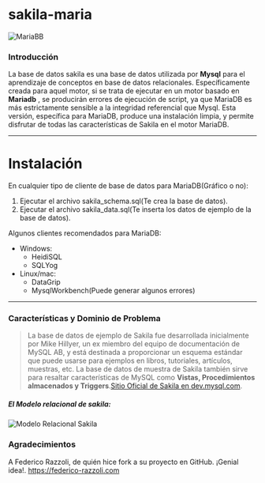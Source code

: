 # sakila-maria                                                                         

![MariaBB](https://www.alvarodeleon.net/wp-content/uploads/2019/05/1557823541-a1ef193e6312c17a18bb1fa5d4f9756d.png)

### Introducción

La base de datos sakila es una base de datos utilizada por __Mysql__ para el aprendizaje de conceptos en base de datos relacionales. Específicamente creada para aquel motor, si se trata de ejecutar en un motor basado en __Mariadb__ , se producirán errores de ejecución de script, ya que MariaDB es más estrictamente sensible a la integridad referencial que Mysql. Esta versión, específica para MariaDB, produce una instalación limpia, y permite disfrutar de todas las características de Sakila en el motor MariaDB.    

***

# Instalación

En cualquier tipo de cliente de base de datos para MariaDB(Gráfico o no):

1. Ejecutar el archivo sakila_schema.sql(Te crea la base de datos).
2. Ejecutar el archivo sakila_data.sql(Te inserta los datos de ejemplo de la base de datos).

Algunos clientes recomendados para MariaDB:
- Windows:
    - HeidiSQL
    - SQLYog
- Linux/mac:   
    - DataGrip
    - MysqlWorkbench(Puede generar algunos errores)    
  
***

### Características y Dominio de Problema

>La base de datos de ejemplo de Sakila fue desarrollada inicialmente por Mike Hillyer, un ex miembro del equipo de documentación de MySQL AB, y está destinada a proporcionar un esquema estándar que puede usarse para ejemplos en libros, tutoriales, artículos, muestras, etc. La base de datos de muestra de Sakila también sirve para resaltar características de MySQL como __Vistas, Procedimientos almacenados y Triggers__.[Sitio Oficial de Sakila en dev.mysql.com](https://dev.mysql.com/doc/sakila/en/sakila-introduction.html).

##### El Modelo relacional de sakila:

![Modelo Relacional Sakila](http://programandoamimanera.com/wp-content/uploads/2018/12/sakila.png)


### Agradecimientos

A Federico Razzoli, de quién hice fork a su proyecto en GitHub. ¡Genial idea!. https://federico-razzoli.com
